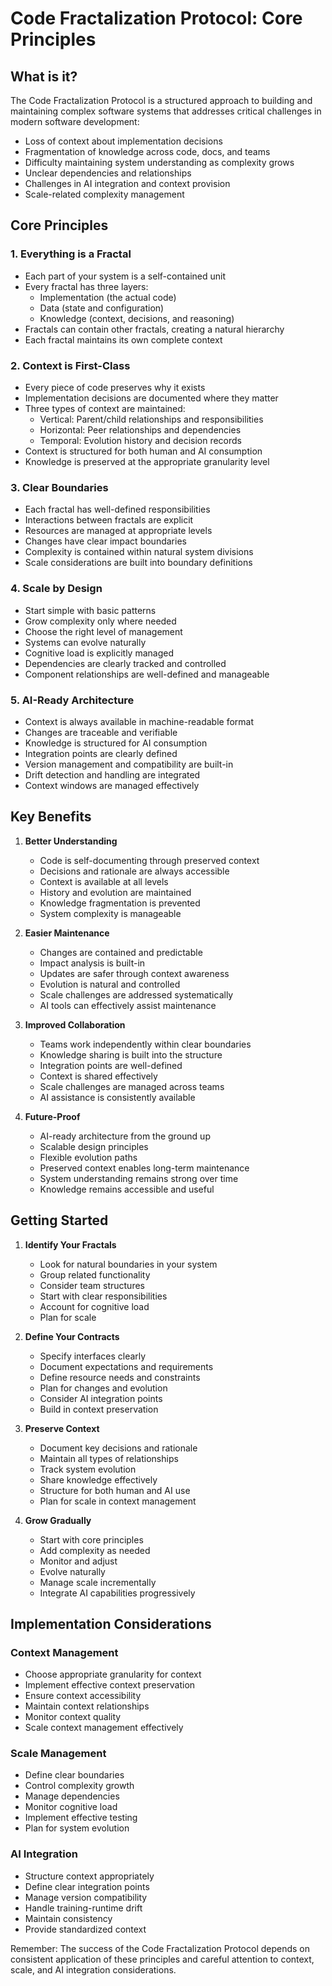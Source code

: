 # Code Fractalization Protocol: Core Principles

## What is it?
The Code Fractalization Protocol is a structured approach to building and maintaining complex software systems that addresses critical challenges in modern software development:

- Loss of context about implementation decisions
- Fragmentation of knowledge across code, docs, and teams
- Difficulty maintaining system understanding as complexity grows
- Unclear dependencies and relationships
- Challenges in AI integration and context provision
- Scale-related complexity management

## Core Principles

### 1. Everything is a Fractal
- Each part of your system is a self-contained unit
- Every fractal has three layers:
  - Implementation (the actual code)
  - Data (state and configuration)
  - Knowledge (context, decisions, and reasoning)
- Fractals can contain other fractals, creating a natural hierarchy
- Each fractal maintains its own complete context

### 2. Context is First-Class
- Every piece of code preserves why it exists
- Implementation decisions are documented where they matter
- Three types of context are maintained:
  - Vertical: Parent/child relationships and responsibilities
  - Horizontal: Peer relationships and dependencies
  - Temporal: Evolution history and decision records
- Context is structured for both human and AI consumption
- Knowledge is preserved at the appropriate granularity level

### 3. Clear Boundaries
- Each fractal has well-defined responsibilities
- Interactions between fractals are explicit
- Resources are managed at appropriate levels
- Changes have clear impact boundaries
- Complexity is contained within natural system divisions
- Scale considerations are built into boundary definitions

### 4. Scale by Design
- Start simple with basic patterns
- Grow complexity only where needed
- Choose the right level of management
- Systems can evolve naturally
- Cognitive load is explicitly managed
- Dependencies are clearly tracked and controlled
- Component relationships are well-defined and manageable

### 5. AI-Ready Architecture
- Context is always available in machine-readable format
- Changes are traceable and verifiable
- Knowledge is structured for AI consumption
- Integration points are clearly defined
- Version management and compatibility are built-in
- Drift detection and handling are integrated
- Context windows are managed effectively

## Key Benefits

1. **Better Understanding**
   - Code is self-documenting through preserved context
   - Decisions and rationale are always accessible
   - Context is available at all levels
   - History and evolution are maintained
   - Knowledge fragmentation is prevented
   - System complexity is manageable

2. **Easier Maintenance**
   - Changes are contained and predictable
   - Impact analysis is built-in
   - Updates are safer through context awareness
   - Evolution is natural and controlled
   - Scale challenges are addressed systematically
   - AI tools can effectively assist maintenance

3. **Improved Collaboration**
   - Teams work independently within clear boundaries
   - Knowledge sharing is built into the structure
   - Integration points are well-defined
   - Context is shared effectively
   - Scale challenges are managed across teams
   - AI assistance is consistently available

4. **Future-Proof**
   - AI-ready architecture from the ground up
   - Scalable design principles
   - Flexible evolution paths
   - Preserved context enables long-term maintenance
   - System understanding remains strong over time
   - Knowledge remains accessible and useful

## Getting Started

1. **Identify Your Fractals**
   - Look for natural boundaries in your system
   - Group related functionality
   - Consider team structures
   - Start with clear responsibilities
   - Account for cognitive load
   - Plan for scale

2. **Define Your Contracts**
   - Specify interfaces clearly
   - Document expectations and requirements
   - Define resource needs and constraints
   - Plan for changes and evolution
   - Consider AI integration points
   - Build in context preservation

3. **Preserve Context**
   - Document key decisions and rationale
   - Maintain all types of relationships
   - Track system evolution
   - Share knowledge effectively
   - Structure for both human and AI use
   - Plan for scale in context management

4. **Grow Gradually**
   - Start with core principles
   - Add complexity as needed
   - Monitor and adjust
   - Evolve naturally
   - Manage scale incrementally
   - Integrate AI capabilities progressively

## Implementation Considerations

### Context Management
- Choose appropriate granularity for context
- Implement effective context preservation
- Ensure context accessibility
- Maintain context relationships
- Monitor context quality
- Scale context management effectively

### Scale Management
- Define clear boundaries
- Control complexity growth
- Manage dependencies
- Monitor cognitive load
- Implement effective testing
- Plan for system evolution

### AI Integration
- Structure context appropriately
- Define clear integration points
- Manage version compatibility
- Handle training-runtime drift
- Maintain consistency
- Provide standardized context

Remember: The success of the Code Fractalization Protocol depends on consistent application of these principles and careful attention to context, scale, and AI integration considerations.
